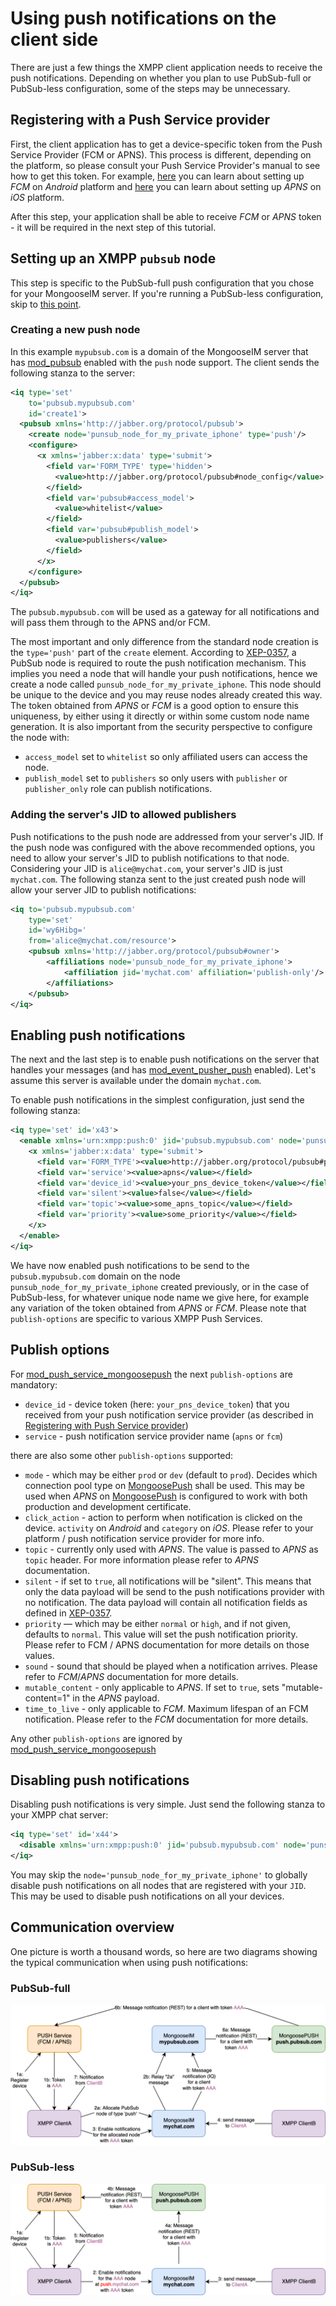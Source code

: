 # Using push notifications on the client side

There are just a few things the XMPP client application needs to receive the push notifications.
Depending on whether you plan to use PubSub-full or PubSub-less configuration, some of the steps may be unnecessary.

## Registering with a Push Service provider

First, the client application has to get a device-specific token from the Push Service Provider
(FCM or APNS). This process is different, depending on the platform, so please consult your Push
Service Provider's manual to see how to get this token. For example,
[here](https://firebase.google.com/docs/cloud-messaging/android/client) you can learn about setting
up _FCM_ on _Android_ platform and
[here](https://developer.apple.com/library/content/documentation/NetworkingInternet/Conceptual/RemoteNotificationsPG/HandlingRemoteNotifications.html#/apple_ref/doc/uid/TP40008194-CH6-SW1)
you can learn about setting up _APNS_ on _iOS_ platform.

After this step, your application shall be able to receive _FCM_ or _APNS_ token - it will be
required in the next step of this tutorial.

## Setting up an XMPP `pubsub` node

This step is specific to the PubSub-full push configuration that you chose for your MongooseIM
server. If you're running a PubSub-less configuration, skip to [this point](#enabling-push-notifications).

### Creating a new push node
In this example `mypubsub.com` is a domain of the MongooseIM server that has [mod_pubsub][] enabled
with the `push` node support. The client sends the following stanza to the server:

```xml
<iq type='set'
    to='pubsub.mypubsub.com'
    id='create1'>
  <pubsub xmlns='http://jabber.org/protocol/pubsub'>
    <create node='punsub_node_for_my_private_iphone' type='push'/>
    <configure>
      <x xmlns='jabber:x:data' type='submit'>
        <field var='FORM_TYPE' type='hidden'>
          <value>http://jabber.org/protocol/pubsub#node_config</value>
        </field>
        <field var='pubsub#access_model'>
          <value>whitelist</value>
        </field>
        <field var='pubsub#publish_model'>
          <value>publishers</value>
        </field>
      </x>
    </configure>
  </pubsub>
</iq>
```

The `pubsub.mypubsub.com` will be used as a gateway for all notifications
and will pass them through to the APNS and/or FCM.

The most important and only difference from the standard node creation
is the `type='push'` part of the `create` element.
According to [XEP-0357](https://xmpp.org/extensions/xep-0357.html#enabling), a PubSub node is
required to route the push notification mechanism. This implies you need a node that will handle
your push notifications, hence we create a node called `punsub_node_for_my_private_iphone`.
This node should be unique to the device and you may reuse nodes already created this way.
The token obtained from _APNS_ or _FCM_ is a good option to ensure this uniqueness,
by either using it directly or within some custom node name generation.
It is also important from the security perspective to configure the node with:

* `access_model` set to `whitelist` so only affiliated users can access the node.
* `publish_model` set to `publishers` so only users with `publisher` or `publisher_only` role
can publish notifications.

### Adding the server's JID to allowed publishers

Push notifications to the push node are addressed from your server's JID.
If the push node was configured with the above recommended options, you need to allow your server's
JID to publish notifications to that node.
Considering your JID is `alice@mychat.com`, your server's JID is just `mychat.com`.
The following stanza sent to the just created push node will allow your server JID to publish notifications:

```xml
<iq to='pubsub.mypubsub.com'
    type='set'
    id='wy6Hibg='
    from='alice@mychat.com/resource'>
	<pubsub xmlns='http://jabber.org/protocol/pubsub#owner'>
		<affiliations node='punsub_node_for_my_private_iphone'>
			<affiliation jid='mychat.com' affiliation='publish-only'/>
		</affiliations>
	</pubsub>
</iq>
```

## Enabling push notifications

The next and the last step is to enable push notifications on the server that handles your messages
(and has [mod_event_pusher_push][] enabled).
Let's assume this server is available under the domain `mychat.com`.

To enable push notifications in the simplest configuration, just send the following stanza:

```xml
<iq type='set' id='x43'>
  <enable xmlns='urn:xmpp:push:0' jid='pubsub.mypubsub.com' node='punsub_node_for_my_private_iphone'>
    <x xmlns='jabber:x:data' type='submit'>
      <field var='FORM_TYPE'><value>http://jabber.org/protocol/pubsub#publish-options</value></field>
      <field var='service'><value>apns</value></field>
      <field var='device_id'><value>your_pns_device_token</value></field>
      <field var='silent'><value>false</value></field>
      <field var='topic'><value>some_apns_topic</value></field>
      <field var='priority'><value>some_priority</value></field>
    </x>
  </enable>
</iq>
```

We have now enabled push notifications to be send to the `pubsub.mypubsub.com` domain
on the node `punsub_node_for_my_private_iphone` created previously, or in the case of PubSub-less,
for whatever unique node name we give here, for example any variation of the token obtained from
_APNS_ or _FCM_. Please note that `publish-options` are specific to various XMPP Push Services.

## Publish options
For [mod_push_service_mongoosepush][] the next `publish-options` are mandatory:

  * `device_id` - device token (here: `your_pns_device_token`) that you received from your push notification service provider (as described in [Registering with Push Service provider](#registering-with-a-push-service-provider))
  * `service` - push notification service provider name (`apns` or `fcm`)

there are also some other `publish-options` supported:

  * `mode` - which may be either `prod` or `dev` (default to `prod`). Decides which connection pool
    type on [MongoosePush][] shall be used. This may be used when _APNS_ on [MongoosePush][] is
    configured to work with both production and development certificate.
  * `click_action` - action to perform when notification is clicked on the device. `activity` on
    _Android_ and `category` on _iOS_. Please refer to your platform / push notification service
    provider for more info.
  * `topic` - currently only used with _APNS_. The value is passed to _APNS_ as `topic` header. For
    more information please refer to _APNS_ documentation.
  * `silent` - if set to `true`, all notifications will be "silent". This means that only the data
    payload will be send to the push notifications provider with no notification. The data payload
    will contain all notification fields as defined in [XEP-0357].
  * `priority` — which may be either `normal` or `high`, and if not given, defaults to `normal`.
    This value will set the push notification priority. Please refer to FCM / APNS documentation for
    more details on those values.
  * `sound` - sound that should be played when a notification arrives. Please refer to _FCM_/_APNS_ documentation for more details.
  * `mutable_content` - only applicable to _APNS_. If set to `true`, sets "mutable-content=1" in the _APNS_ payload.
  * `time_to_live` - only applicable to _FCM_. Maximum lifespan of an FCM notification. Please refer to the _FCM_ documentation for more details.

Any other `publish-options` are ignored by [mod_push_service_mongoosepush][]

## Disabling push notifications

Disabling push notifications is very simple. Just send the following stanza to your XMPP chat server:

```xml
<iq type='set' id='x44'>
  <disable xmlns='urn:xmpp:push:0' jid='pubsub.mypubsub.com' node='punsub_node_for_my_private_iphone'/>
</iq>
```

You may skip the `node='punsub_node_for_my_private_iphone'` to globally disable push notifications
on all nodes that are registered with your `JID`.
This may be used to disable push notifications on all your devices.

## Communication overview

One picture is worth a thousand words, so here are two diagrams
showing the typical communication when using push notifications:

### PubSub-full

 ![](pubsub_full_push_notifications_example_message_flow.png)

### PubSub-less

 ![](pubsub_less_push_notifications_example_message_flow.png)

[mod_event_pusher_push]: ../../modules/mod_event_pusher_push.md
[mod_pubsub]: ../../modules/mod_pubsub.md
[mod_push_service_mongoosepush]: ../../modules/mod_push_service_mongoosepush.md
[MongoosePush]: https://github.com/esl/MongoosePush
[MongoosePushReadme]: https://github.com/esl/MongoosePush/blob/master/README.md
[XEP-0357]: https://xmpp.org/extensions/xep-0357.html
